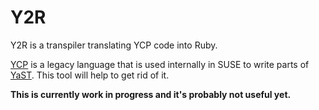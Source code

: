 Y2R
===

Y2R is a transpiler translating YCP code into Ruby.

[YCP](http://doc.opensuse.org/projects/YaST/SLES10/tdg/Book-YCPLanguage.html) is
a legacy language that is used internally in SUSE to write parts of
[YaST](http://en.opensuse.org/Portal:YaST). This tool will help to get rid of
it.

**This is currently work in progress and it's probably not useful yet.**
